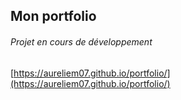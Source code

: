 ## Mon portfolio

###### Projet en cours de développement

[https://aureliem07.github.io/portfolio/](https://aureliem07.github.io/portfolio/)